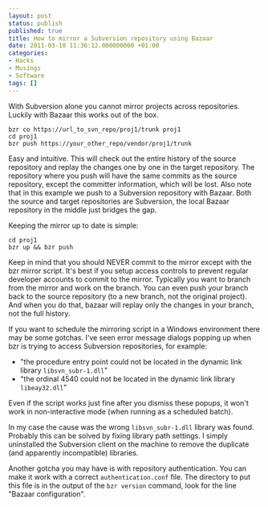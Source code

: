 ```yaml
---
layout: post
status: publish
published: true
title: How to mirror a Subversion repository using Bazaar
date: 2011-03-10 11:36:12.000000000 +01:00
categories:
- Hacks
- Musings
- Software
tags: []
---
```

With Subversion alone you cannot mirror projects across repositories. Luckily with Bazaar this works out of the box.

```
bzr co https://url_to_svn_repo/proj1/trunk proj1
cd proj1
bzr push https://your_other_repo/vendor/proj1/trunk
```

Easy and intuitive. This will check out the entire history of the source repository and replay the changes one by one in the target repository. The repository where you push will have the same commits as the source repository, except the committer information, which will be lost. Also note that in this example we push to a Subversion repository with Bazaar. Both the source and target repositories are Subversion, the local Bazaar repository in the middle just bridges the gap.

Keeping the mirror up to date is simple:

```
cd proj1
bzr up && bzr push
```

Keep in mind that you should NEVER commit to the mirror except with the bzr mirror script. It's best if you setup access controls to prevent regular developer accounts to commit to the mirror. Typically you want to branch from the mirror and work on the branch. You can even push your branch back to the source repository (to a new branch, not the original project). And when you do that, bazaar will replay only the changes in your branch, not the full history.

If you want to schedule the mirroring script in a Windows environment there may be some gotchas. I've seen error message dialogs popping up when bzr is trying to access Subversion repositories, for example:

- "the procedure entry point could not be located in the dynamic link library `libsvn_subr-1.dll`"
- "the ordinal 4540 could not be located in the dynamic link library `libeay32.dll`"

Even if the script works just fine after you dismiss these popups, it won't work in non-interactive mode (when running as a scheduled batch).

In my case the cause was the wrong `libsvn_subr-1.dll` library was found. Probably this can be solved by fixing library path settings. I simply uninstalled the Subversion client on the machine to remove the duplicate (and apparently incompatible) libraries.

Another gotcha you may have is with repository authentication. You can make it work with a correct `authentication.conf` file. The directory to put this file is in the output of the `bzr version` command, look for the line "Bazaar configuration".
